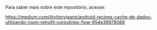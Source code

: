 Para saber mais sobre este repositório, acesse:

https://medium.com/@vitorvigano/android-recipes-cache-de-dados-utilizando-room-retrofit-coroutines-flow-954e36978068
